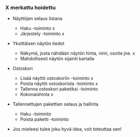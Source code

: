 ### X merkattu hoidettu

- Näyttöjen selaus listana 
    * Haku -toiminto                                               x
    * Järjestely -toiminto                                         x

- Yksittäisen näytön tiedot 
    * Näkymä, josta nähdään näytön hinta, nimi, osoite jne.        x
    * Mahdollisesti näytön sijainti kartalla

- Ostoskori 
    * Lisää näyttö ostoskoriin -toiminto                           x
    * Poista näyttö ostoskorista -toiminto                         x
    * Tallenna ostoskori paketiksi -toiminto 
    * Kokonaishinta                                                x

- Tallennettujen pakettien selaus ja hallinta 
    * Haku -toiminto 
    * Poista paketti –toiminto

- Jos mieleesi tulee joku hyvä idea, voit toteuttaa sen! 
